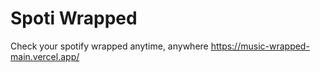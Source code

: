 # Spoti Wrapped
Check your spotify wrapped anytime, anywhere
https://music-wrapped-main.vercel.app/
